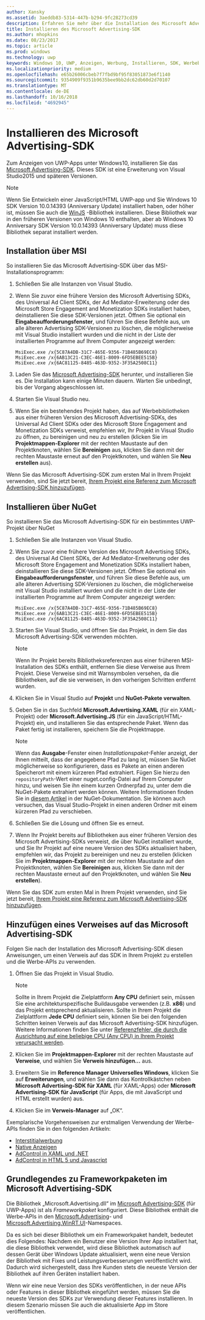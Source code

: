 ```yaml
---
author: Xansky
ms.assetid: 3aeddb83-5314-447b-b294-9fc28273cd39
description: Erfahren Sie mehr über die Installation des Microsoft Advertising-SDK.
title: Installieren des Microsoft Advertising-SDK
ms.author: mhopkins
ms.date: 08/23/2017
ms.topic: article
ms.prod: windows
ms.technology: uwp
keywords: Windows 10, UWP, Anzeigen, Werbung, Installieren, SDK, Werbebibliotheken
ms.localizationpriority: medium
ms.openlocfilehash: e65b26006cbeb7f7fbd9bf95f83051873e6f1140
ms.sourcegitcommit: 9354909f9351b9635bee9bb2dc62db60d2d70107
ms.translationtype: MT
ms.contentlocale: de-DE
ms.lasthandoff: 10/16/2018
ms.locfileid: "4692945"
---
```

# <a name="install-the-microsoft-advertising-sdk"></a>Installieren des Microsoft Advertising-SDK

Zum Anzeigen von UWP-Apps unter Windows10, installieren Sie das [Microsoft Advertising-SDK](http://aka.ms/ads-sdk-uwp). Dieses SDK ist eine Erweiterung von Visual Studio2015 und späteren Versionen.

> [!NOTE]
> Wenn Sie Entwickeln einer JavaScript/HTML UWP-app und Sie Windows 10 SDK Version 10.0.14393 (Anniversary Update) installiert haben, oder höher ist, müssen Sie auch die [WinJS](https://github.com/winjs/winjs) -Bibliothek installieren. Diese Bibliothek war in den früheren Versionen von Windows 10 enthalten, aber ab Windows 10 Anniversary SDK Version 10.0.14393 (Anniversary Update) muss diese Bibliothek separat installiert werden.

<span id="install-msi" />

## <a name="install-via-msi"></a>Installation über MSI

So installieren Sie das Microsoft Advertising-SDK über das MSI-Installationsprogramm:

1.  Schließen Sie alle Instanzen von Visual Studio.

2. Wenn Sie zuvor eine frühere Version des Microsoft Advertising SDKs, des Universal Ad Client SDKs, der Ad Mediator-Erweiterung oder des Microsoft Store Engagement and Monetization SDKs installiert haben, deinstallieren Sie diese SDK-Versionen jetzt. Öffnen Sie optional ein **Eingabeaufforderungsfenster**, und führen Sie diese Befehle aus, um alle älteren Advertising SDK-Versionen zu löschen, die möglicherweise mit Visual Studio installiert wurden und die nicht in der Liste der installierten Programme auf Ihrem Computer angezeigt werden:
    ```
    MsiExec.exe /x{5C87A4DB-31C7-465E-9356-71B485B69EC8}
    MsiExec.exe /x{6AB13C21-C3EC-46E1-8009-6FD5EBEE515B}
    MsiExec.exe /x{6AC81125-8485-463D-9352-3F35A2508C11}
    ```

3.  Laden Sie das [Microsoft Advertising-SDK](http://aka.ms/ads-sdk-uwp) herunter, und installieren Sie es. Die Installation kann einige Minuten dauern. Warten Sie unbedingt, bis der Vorgang abgeschlossen ist.

4.  Starten Sie Visual Studio neu.

5.  Wenn Sie ein bestehendes Projekt haben, das auf Werbebibliotheken aus einer früheren Version des Microsoft Advertising-SDKs, des Universal Ad Client SDKs oder des Microsoft Store Engagement and Monetization SDKs verweist, empfehlen wir, Ihr Projekt in Visual Studio zu öffnen, zu bereinigen und neu zu erstellen (klicken Sie im **Projektmappen-Explorer** mit der rechten Maustaste auf den Projektknoten, wählen Sie **Bereinigen** aus, klicken Sie dann mit der rechten Maustaste erneut auf den Projektknoten, und wählen Sie **Neu erstellen** aus).

  Wenn Sie das Microsoft Advertising-SDK zum ersten Mal in Ihrem Projekt verwenden, sind Sie jetzt bereit, [Ihrem Projekt eine Referenz zum Microsoft Advertising-SDK hinzuzufügen](#reference).

<span id="install-nuget" />

## <a name="install-via-nuget"></a>Installieren über NuGet

So installieren Sie das Microsoft Advertising-SDK für ein bestimmtes UWP-Projekt über NuGet

1.  Schließen Sie alle Instanzen von Visual Studio.

2.  Wenn Sie zuvor eine frühere Version des Microsoft Advertising SDKs, des Universal Ad Client SDKs, der Ad Mediator-Erweiterung oder des Microsoft Store Engagement and Monetization SDKs installiert haben, deinstallieren Sie diese SDK-Versionen jetzt. Öffnen Sie optional ein **Eingabeaufforderungsfenster**, und führen Sie diese Befehle aus, um alle älteren Advertising SDK-Versionen zu löschen, die möglicherweise mit Visual Studio installiert wurden und die nicht in der Liste der installierten Programme auf Ihrem Computer angezeigt werden:
    ```
    MsiExec.exe /x{5C87A4DB-31C7-465E-9356-71B485B69EC8}
    MsiExec.exe /x{6AB13C21-C3EC-46E1-8009-6FD5EBEE515B}
    MsiExec.exe /x{6AC81125-8485-463D-9352-3F35A2508C11}
    ```

3.  Starten Sie Visual Studio, und öffnen Sie das Projekt, in dem Sie das Microsoft Advertising-SDK verwenden möchten.
    > [!NOTE]
    > Wenn Ihr Projekt bereits Bibliotheksreferenzen aus einer früheren MSI-Installation des SDKs enthält, entfernen Sie diese Verweise aus Ihrem Projekt. Diese Verweise sind mit Warnsymbolen versehen, da die Bibliotheken, auf die sie verweisen, in den vorherigen Schritten entfernt wurden.

4. Klicken Sie in Visual Studio auf **Projekt** und **NuGet-Pakete verwalten**.

5. Geben Sie in das Suchfeld **Microsoft.Advertising.XAML** (für ein XAML-Projekt) oder **Microsoft.Advertising.JS** (für ein JavaScript/HTML-Projekt) ein, und installieren Sie das entsprechende Paket. Wenn das Paket fertig ist installieren, speichern Sie die Projektmappe.
    > [!NOTE]
    > Wenn das **Ausgabe**-Fenster einen *Installationspaket*-Fehler anzeigt, der Ihnen mitteilt, dass der angegebene Pfad zu lang ist, müssen Sie NuGet möglicherweise so konfigurieren, dass es Pakete an einen anderen Speicherort mit einem kürzeren Pfad extrahiert. Fügen Sie hierzu den ```repositoryPath```-Wert einer nuget.config-Datei auf Ihrem Computer hinzu, und weisen Sie ihn einem kurzen Ordnerpfad zu, unter dem die NuGet-Pakete extrahiert werden können. Weitere Informationen finden Sie in [diesem Artikel](http://docs.nuget.org/ndocs/consume-packages/configuring-nuget-behavior) in der NuGet-Dokumentation. Sie können auch versuchen, das Visual Studio-Projekt in einen anderen Ordner mit einem kürzeren Pfad zu verschieben.

6. Schließen Sie die Lösung und öffnen Sie es erneut.

7.  Wenn Ihr Projekt bereits auf Bibliotheken aus einer früheren Version des Microsoft Advertising-SDKs verweist, die über NuGet installiert wurde, und Sie Ihr Projekt auf eine neuere Version des SDKs aktualisiert haben, empfehlen wir, das Projekt zu bereinigen und neu zu erstellen (klicken Sie im **Projektmappen-Explorer** mit der rechten Maustaste auf den Projektknoten, wählen Sie **Bereinigen** aus, klicken Sie dann mit der rechten Maustaste erneut auf den Projektknoten, und wählen Sie **Neu erstellen**).

  Wenn Sie das SDK zum ersten Mal in Ihrem Projekt verwenden, sind Sie jetzt bereit, [Ihrem Projekt eine Referenz zum Microsoft Advertising-SDK hinzuzufügen](#reference).

<span id="reference" />

## <a name="add-a-reference-to-the-microsoft-advertising-sdk"></a>Hinzufügen eines Verweises auf das Microsoft Advertising-SDK

Folgen Sie nach der Installation des Microsoft Advertising-SDK diesen Anweisungen, um einen Verweis auf das SDK in Ihrem Projekt zu erstellen und die Werbe-APIs zu verwenden.

1. Öffnen Sie das Projekt in Visual Studio.
    > [!NOTE]
    > Sollte in Ihrem Projekt die Zielplattform **Any CPU** definiert sein, müssen Sie eine architekturspezifische Buildausgabe verwenden (z.B. **x86**) und das Projekt entsprechend aktualisieren. Sollte in Ihrem Projekt die Zielplattform **Jede CPU** definiert sein, können Sie bei den folgenden Schritten keinen Verweis auf das Microsoft Advertising-SDK hinzufügen. Weitere Informationen finden Sie unter [Referenzfehler, die durch die Ausrichtung auf eine beliebige CPU (Any CPU) in Ihrem Projekt verursacht werden](known-issues-for-the-advertising-libraries.md#reference_errors).

2. Klicken Sie im **Projektmappen-Explorer** mit der rechten Maustaste auf **Verweise**, und wählen Sie **Verweis hinzufügen...** aus.

3. Erweitern Sie im **Reference Manager** **Universelles Windows**, klicken Sie auf **Erweiterungen**, und wählen Sie dann das Kontrollkästchen neben **Microsoft Advertising-SDK für XAML** (für XAML-Apps) oder **Microsoft Advertising-SDK für JavaScript** (für Apps, die mit JavaScript und HTML erstellt wurden) aus.

4.  Klicken Sie im **Verweis-Manager** auf „OK“.

Exemplarische Vorgehensweisen zur erstmaligen Verwendung der Werbe-APIs finden Sie in den folgenden Artikeln:

* [Interstitialwerbung](interstitial-ads.md)
* [Native Anzeigen](native-ads.md)
* [AdControl in XAML und .NET](adcontrol-in-xaml-and--net.md)
* [AdControl in HTML 5 und Javascript](adcontrol-in-html-5-and-javascript.md)

<span id="framework" />

## <a name="understanding-framework-packages-in-the-microsoft-advertising-sdk"></a>Grundlegendes zu Frameworkpaketen im Microsoft Advertising-SDK

Die Bibliothek „Microsoft.Advertising.dll“ im [Microsoft Advertising-SDK](http://aka.ms/ads-sdk-uwp) (für UWP-Apps) ist als *Frameworkpaket* konfiguriert. Diese Bibliothek enthält die Werbe-APIs in den [Microsoft.Advertising](https://docs.microsoft.com/uwp/api/microsoft.advertising)- und [Microsoft.Advertising.WinRT.UI](https://docs.microsoft.com/uwp/api/microsoft.advertising.winrt.ui)-Namespaces.

Da es sich bei dieser Bibliothek um ein Frameworkpaket handelt, bedeutet dies Folgendes: Nachdem ein Benutzer eine Version Ihrer App installiert hat, die diese Bibliothek verwendet, wird diese Bibliothek automatisch auf dessen Gerät über Windows Update aktualisiert, wenn eine neue Version der Bibliothek mit Fixes und Leistungsverbesserungen veröffentlicht wird. Dadurch wird sichergestellt, dass Ihre Kunden stets die neueste Version der Bibliothek auf ihren Geräten installiert haben.

Wenn wir eine neue Version des SDKs veröffentlichen, in der neue APIs oder Features in dieser Bibliothek eingeführt werden, müssen Sie die neueste Version des SDKs zur Verwendung dieser Features installieren. In diesem Szenario müssen Sie auch die aktualisierte App im Store veröffentlichen.
